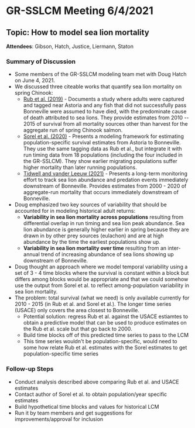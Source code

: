 # GR-SSLCM Meeting 6/4/2021

## Topic: How to model sea lion mortality

**Attendees**: Gibson, Hatch, Justice, Liermann, Staton

### Summary of Discussion

* Some members of the GR-SSLCM modeling team met with Doug Hatch on June 4, 2021.
* We discussed three citeable works that quantify sea lion mortality on spring Chinook: 
  * [Rub et al. (2019)](https://cdnsciencepub.com/doi/pdf/10.1139/cjfas-2018-0290) - Documents a study where adults were captured and tagged near Astoria and any fish that did not successfully pass Bonneville were assumed to have died, with the predominate cause of death attributed to sea lions. They provide estimates from 2010 -- 2015 of survival from all mortality sources other than harvest for the aggregate run of spring Chinook salmon.
  * [Sorel et al. (2020)](https://besjournals.onlinelibrary.wiley.com/doi/10.1111/1365-2664.13772) - Presents a modeling framework for estimating population-specific survival estimates from Astoria to Bonneville. They use the same tagging data as Rub et al., but integrate it with run timing data from 18 populations (including the four included in the GR-SSLCM). They show earlier migrating populations suffer higher mortality than later running populations.
  * [Tidwell and vander Leeuw (2021)](http://pweb.crohms.org/tmt/documents/FPOM/2010/Task%20Groups/Task%20Group%20Pinnipeds/2020%20Pinniped%20Annual%20Report.pdf) - Presents a long-term monitoring effort to track sea lion abundance and predation events immediately downstream of Bonneville. Provides estimates from 2000 - 2020 of aggregate-run mortality that occurs immediately downstream of Bonneville.
* Doug emphasized two key sources of variability that should be accounted for in modeling historical adult returns:
   * __Variability in sea lion mortality across populations__ resulting from differential overlap in run timing and sea lion peak abundance. Sea lion abundance is generally higher earlier in spring because they are drawn in by other prey sources (eulachon) and are at high abundance by the time the earliest populations show up.
   * __Variability in sea lion mortality over time__ resulting from an inter-annual trend of increasing abundance of sea lions showing up downstream of Bonneville.
* Doug thought an approach where we model temporal variability using a set of 3 - 4 time blocks where the survival is constant within a block but differs among blocks would be appropriate and that we could somehow use the output from Sorel et al. to reflect among-population variability in sea lion mortality.
* The problem: total survival (what we need) is only available currently for 2010 - 2015 (in Rub et al. and Sorel et al.). The longer time series (USACE) only covers the area closest to Bonneville.
  * Potential solution: regress Rub et al. against the USACE estiamtes to obtain a predictive model that can be used to produce estimates on the Rub et al. scale but that go back to 2000.
  * Build time blocks off of this predicted time series to pass to the LCM
  * This time series wouldn't be population-specific, would need to some how relate Rub et al. estimates with the Sorel estimates to get population-specific time series

### Follow-up Steps

* Conduct analysis described above comparing Rub et al. and USACE estimates
* Contact author of Sorel et al. to obtain population/year specific estimates
* Build hypothetical time blocks and values for historical LCM
* Run it by team members and get suggestions for improvements/approval for inclusion